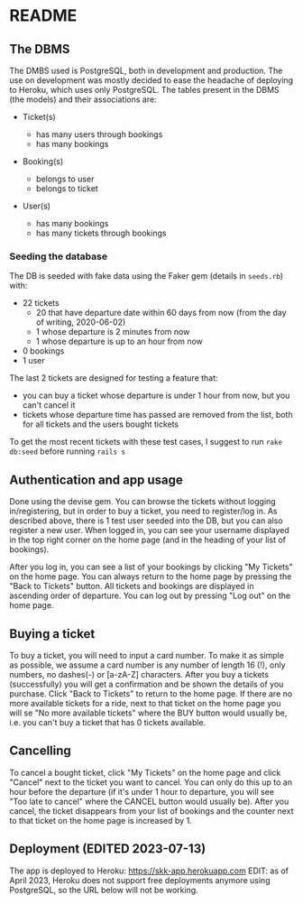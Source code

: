 # README

## The DBMS

The DMBS used is PostgreSQL, both in development and production. The use on development was mostly decided to ease the headache of deploying to Heroku, which uses only PostgreSQL. The tables present in the DBMS (the models) and their associations are:

- Ticket(s)
  - has many users through bookings
  - has many bookings
- Booking(s)
  - belongs to user
  - belongs to ticket
- User(s)

  - has many bookings
  - has many tickets through bookings

### Seeding the database

The DB is seeded with fake data using the Faker gem (details in `seeds.rb`) with:

- 22 tickets
  - 20 that have departure date within 60 days from now (from the day of writing, 2020-06-02)
  - 1 whose departure is 2 minutes from now
  - 1 whose departure is up to an hour from now
- 0 bookings
- 1 user

The last 2 tickets are designed for testing a feature that:

- you can buy a ticket whose departure is under 1 hour from now, but you can't cancel it
- tickets whose departure time has passed are removed from the list, both for all tickets and the users bought tickets

To get the most recent tickets with these test cases, I suggest to run `rake db:seed` before running `rails s`

## Authentication and app usage

Done using the devise gem. You can browse the tickets without logging in/registering, but in order to buy a ticket, you need to register/log in. As described above, there is 1 test user seeded into the DB, but you can also register a new user. When logged in, you can see your username displayed in the top right corner on the home page (and in the heading of your list of bookings).

After you log in, you can see a list of your bookings by clicking "My Tickets" on the home page. You can always return to the home page by pressing the "Back to Tickets" button. All tickets and bookings are displayed in ascending order of departure. You can log out by pressing "Log out" on the home page.

## Buying a ticket

To buy a ticket, you will need to input a card number. To make it as simple as possible, we assume a card number is any number of length 16 (!), only numbers, no dashes(-) or [a-zA-Z] characters. After you buy a tickets (successfully) you will get a confirmation and be shown the details of you purchase. Click "Back to Tickets" to return to the home page. If there are no more available tickets for a ride, next to that ticket on the home page you will se "No more available tickets" where the BUY button would usually be, i.e. you can't buy a ticket that has 0 tickets available.

## Cancelling

To cancel a bought ticket, click "My Tickets" on the home page and click "Cancel" next to the ticket you want to cancel. You can only do this up to an hour before the departure (if it's under 1 hour to departure, you will see "Too late to cancel" where the CANCEL button would usually be). After you cancel, the ticket disappears from your list of bookings and the counter next to that ticket on the home page is increased by 1.

## Deployment (EDITED 2023-07-13)
The app is deployed to Heroku: https://skk-app.herokuapp.com
EDIT: as of April 2023, Heroku does not support free deployments anymore using PostgreSQL, so the URL below will not be working.
